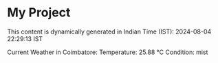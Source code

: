 # My Project

This content is dynamically generated in Indian Time (IST): 2024-08-04 22:29:13 IST


Current Weather in Coimbatore:
Temperature: 25.88 °C
Condition: mist
